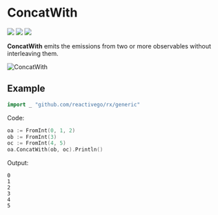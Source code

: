 # ConcatWith

[![](../../../assets/godev.svg?raw=true)](https://pkg.go.dev/github.com/reactivego/rx/test/ConcatWith?tab=doc)
[![](../../../assets/godoc.svg?raw=true)](http://godoc.org/github.com/reactivego/rx/test/ConcatWith)
[![](../../../assets/rx.svg?raw=true)](http://reactivex.io/documentation/operators/concat.html)

**ConcatWith** emits the emissions from two or more observables without interleaving them.

![ConcatWith](../../../assets/ConcatWith.svg?raw=true)

## Example
```go
import _ "github.com/reactivego/rx/generic"
```
Code:
```go
oa := FromInt(0, 1, 2)
ob := FromInt(3)
oc := FromInt(4, 5)
oa.ConcatWith(ob, oc).Println()
```
Output:
```
0
1
2
3
4
5
```
